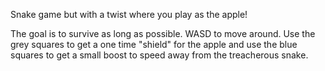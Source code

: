 Snake game but with a twist where you play as the apple!

The goal is to survive as long as possible. WASD to move around. Use the grey squares to get a one time "shield" for the apple and use the blue squares to get a small boost to speed away from the treacherous snake.
 

